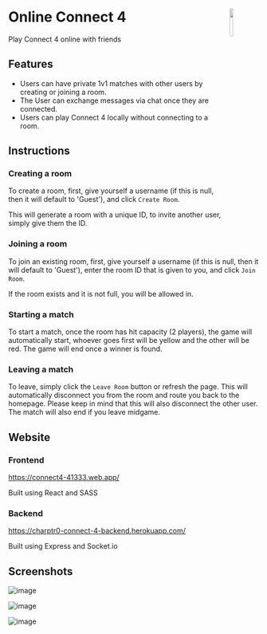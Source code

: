 # Online Connect 4 <img src="https://i.imgur.com/t5az9Me.png" align="right" width="12%">

Play Connect 4 online with friends

## Features
* Users can have private 1v1 matches with other users by creating or joining a room.
* The User can exchange messages via chat once they are connected.
* Users can play Connect 4 locally without connecting to a room.

## Instructions

### Creating a room
To create a room, first, give yourself a username (if this is null, then it will default to 'Guest'), and click `Create Room`.

This will generate a room with a unique ID, to invite another user, simply give them the ID.

### Joining a room
To join an existing room, first, give yourself a username (if this is null, then it will default to 'Guest'), enter the room ID that is given to you, and click `Join Room`.

If the room exists and it is not full, you will be allowed in.

### Starting a match
To start a match, once the room has hit capacity (2 players), the game will automatically start, whoever goes first will be yellow and the other will be red.
The game will end once a winner is found.

### Leaving a match
To leave, simply click the `Leave Room` button or refresh the page. This will automatically disconnect you from the room and route you back to the homepage. Please keep in mind that this will also disconnect the other user. The match will also end if you leave midgame.

## Website

### Frontend
https://connect4-41333.web.app/

Built using React and SASS

### Backend
https://charptr0-connect-4-backend.herokuapp.com/

Built using Express and Socket.io

## Screenshots
![image](https://user-images.githubusercontent.com/70610982/186554273-128e6561-b352-4198-88e2-9972ee66bb38.png)

![image](https://user-images.githubusercontent.com/70610982/186554320-c76259c4-ae9b-4890-aa1b-9d3bde649cbf.png)

![image](https://user-images.githubusercontent.com/70610982/186554364-b73c827f-a0f4-495e-bd8c-324394a53809.png)
